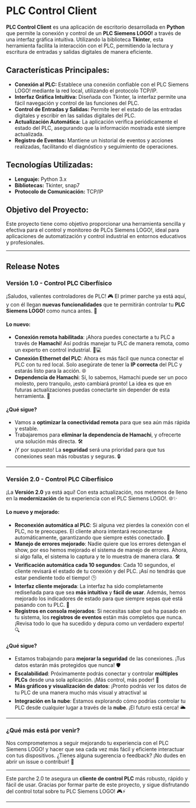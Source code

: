 # PLC Control Client

**PLC Control Client** es una aplicación de escritorio desarrollada en **Python** que permite la conexión y control de un **PLC Siemens LOGO!** a través de una interfaz gráfica intuitiva. Utilizando la biblioteca **Tkinter**, esta herramienta facilita la interacción con el PLC, permitiendo la lectura y escritura de entradas y salidas digitales de manera eficiente.

## **Características Principales:**

- **Conexión al PLC:** Establece una conexión confiable con el PLC Siemens LOGO! mediante la red local, utilizando el protocolo TCP/IP.
- **Interfaz Gráfica Intuitiva:** Diseñada con Tkinter, la interfaz permite una fácil navegación y control de las funciones del PLC.
- **Control de Entradas y Salidas:** Permite leer el estado de las entradas digitales y escribir en las salidas digitales del PLC.
- **Actualización Automática:** La aplicación verifica periódicamente el estado del PLC, asegurando que la información mostrada esté siempre actualizada.
- **Registro de Eventos:** Mantiene un historial de eventos y acciones realizadas, facilitando el diagnóstico y seguimiento de operaciones.

## **Tecnologías Utilizadas:**

- **Lenguaje:** Python 3.x
- **Bibliotecas:** Tkinter, snap7
- **Protocolo de Comunicación:** TCP/IP

## **Objetivo del Proyecto:**

Este proyecto tiene como objetivo proporcionar una herramienta sencilla y efectiva para el control y monitoreo de PLCs Siemens LOGO!, ideal para aplicaciones de automatización y control industrial en entornos educativos y profesionales.

---

## **Release Notes**

### **Versión 1.0 - Control PLC Ciberfísico**

¡Saludos, valientes controladores de PLC! 🎮 El primer parche ya está aquí, y con él llegan **nuevas funcionalidades** que te permitirán controlar tu **PLC Siemens LOGO!** como nunca antes. 🚀

#### **Lo nuevo:**

- **Conexión remota habilitada**: ¡Ahora puedes conectarte a tu PLC a través de **Hamachi**! Así podrás manejar tu PLC de manera remota, como un experto en control industrial. 🔧💻
- **Conexión Ethernet del PLC**: Ahora es más fácil que nunca conectar el PLC con tu red local. Solo asegúrate de tener la **IP correcta** del PLC y estarás listo para la acción. 🌐
- **Dependencia de Hamachi**: Sí, lo sabemos, Hamachi puede ser un poco molesto, pero tranquilo, ¡esto cambiará pronto! La idea es que en futuras actualizaciones puedas conectarte sin depender de esta herramienta. 🌟

#### **¿Qué sigue?**

- Vamos a **optimizar la conectividad remota** para que sea aún más rápida y estable.
- Trabajaremos para **eliminar la dependencia de Hamachi**, y ofrecerte una solución más directa. 🛠️
- ¡Y por supuesto! La **seguridad** será una prioridad para que tus conexiones sean más robustas y seguras. 🔒

---

### **Versión 2.0 - Control PLC Ciberfísico**

¡La **Versión 2.0** ya está aquí! Con esta actualización, nos metemos de lleno en la **modernización** de tu experiencia con el PLC Siemens LOGO!. 🌐✨

#### **Lo nuevo y mejorado:**

- **Reconexión automática al PLC**: Si alguna vez pierdes la conexión con el PLC, no te preocupes. El cliente ahora intentará reconectarse automáticamente, garantizando que siempre estés conectado. 🔄
- **Manejo de errores mejorado**: Nadie quiere que los errores detengan el show, por eso hemos mejorado el sistema de manejo de errores. Ahora, si algo falla, el sistema lo captura y te lo muestra de manera clara. 🛠️
- **Verificación automática cada 10 segundos**: Cada 10 segundos, el cliente revisará el estado de tu conexión y del PLC. ¡Así no tendrás que estar pendiente todo el tiempo! 🕒
- **Interfaz cliente mejorada**: La interfaz ha sido completamente rediseñada para que sea **más intuitiva** y **fácil de usar**. Además, hemos mejorado los indicadores de estado para que siempre sepas qué está pasando con tu PLC. 🎨
- **Registros en consola mejorados**: Si necesitas saber qué ha pasado en tu sistema, los **registros de eventos** están más completos que nunca. ¡Revisa todo lo que ha sucedido y depura como un verdadero experto! 🔍

#### **¿Qué sigue?**

- Estamos trabajando para **mejorar la seguridad** de las conexiones. ¡Tus datos estarán más protegidos que nunca! 🛡️
- **Escalabilidad**: Próximamente podrás conectar y controlar **múltiples PLCs** desde una sola aplicación. ¡Más control, más poder! 💪
- **Más gráficos y visualización de datos**: ¡Pronto podrás ver los datos de tu PLC de una manera mucho más visual y atractiva! 📊
- **Integración en la nube**: Estamos explorando cómo podrías controlar tu PLC desde cualquier lugar a través de la **nube**. ¡El futuro está cerca! 🌥️

---

### **¿Qué más está por venir?**

Nos comprometemos a seguir mejorando tu experiencia con el PLC Siemens LOGO! y hacer que sea cada vez más fácil y eficiente interactuar con tus dispositivos. ¿Tienes alguna sugerencia o feedback? ¡No dudes en abrir un issue o contribuir! 🚀

---

Este parche 2.0 te asegura un **cliente de control PLC** más robusto, rápido y fácil de usar. Gracias por formar parte de este proyecto, y sigue disfrutando del control total sobre tu PLC Siemens LOGO! 🎮⚡

---
